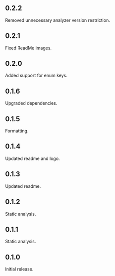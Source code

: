 ## 0.2.2
Removed unnecessary analyzer version restriction.

## 0.2.1
Fixed ReadMe images.

## 0.2.0
Added support for enum keys.

## 0.1.6
Upgraded dependencies.

## 0.1.5
Formatting.

## 0.1.4
Updated readme and logo.

## 0.1.3
Updated readme.

## 0.1.2
Static analysis.

## 0.1.1
Static analysis.

## 0.1.0
Initial release.
